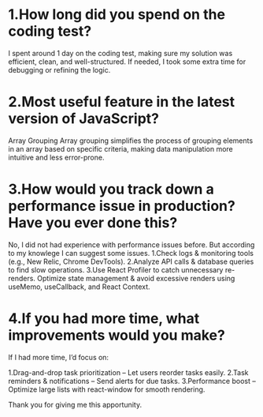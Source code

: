 # 1.How long did you spend on the coding test?
   I spent around 1 day on the coding test, making sure my solution was efficient, clean, and well-structured. If needed, I took some extra time for debugging or refining the logic.


# 2.Most useful feature in the latest version of JavaScript?
   Array Grouping
Array grouping simplifies the process of grouping elements in an array based on specific criteria, making data manipulation more intuitive and less error-prone.


# 3.How would you track down a performance issue in production? Have you ever done this?
   No, I did not had experience with performance issues before. But according to my knowlege I can suggest some issues.
1.Check logs & monitoring tools (e.g., New Relic, Chrome DevTools).
2.Analyze API calls & database queries to find slow operations.
3.Use React Profiler to catch unnecessary re-renders.
Optimize state management & avoid excessive renders using useMemo, useCallback, and React Context.


# 4.If you had more time, what improvements would you make?
   If I had more time, I’d focus on:

1.Drag-and-drop task prioritization – Let users reorder tasks easily.
2.Task reminders & notifications – Send alerts for due tasks.
3.Performance boost – Optimize large lists with react-window for smooth rendering.


Thank you for giving me this apportunity.
